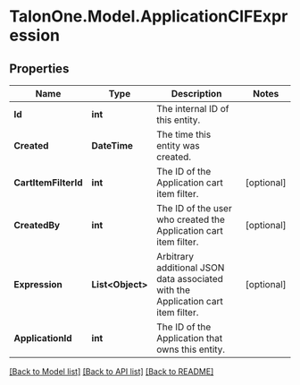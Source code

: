 # TalonOne.Model.ApplicationCIFExpression
## Properties

Name | Type | Description | Notes
------------ | ------------- | ------------- | -------------
**Id** | **int** | The internal ID of this entity. | 
**Created** | **DateTime** | The time this entity was created. | 
**CartItemFilterId** | **int** | The ID of the Application cart item filter. | [optional] 
**CreatedBy** | **int** | The ID of the user who created the Application cart item filter. | [optional] 
**Expression** | **List&lt;Object&gt;** | Arbitrary additional JSON data associated with the Application cart item filter. | [optional] 
**ApplicationId** | **int** | The ID of the Application that owns this entity. | 

[[Back to Model list]](../README.md#documentation-for-models) [[Back to API list]](../README.md#documentation-for-api-endpoints) [[Back to README]](../README.md)

